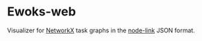 # Ewoks-web

Visualizer for [NetworkX](https://networkx.org/) task graphs in the
[node-link](https://networkx.org/documentation/stable/reference/readwrite/generated/networkx.readwrite.json_graph.node_link_data.html#networkx.readwrite.json_graph.node_link_data)
JSON format.
